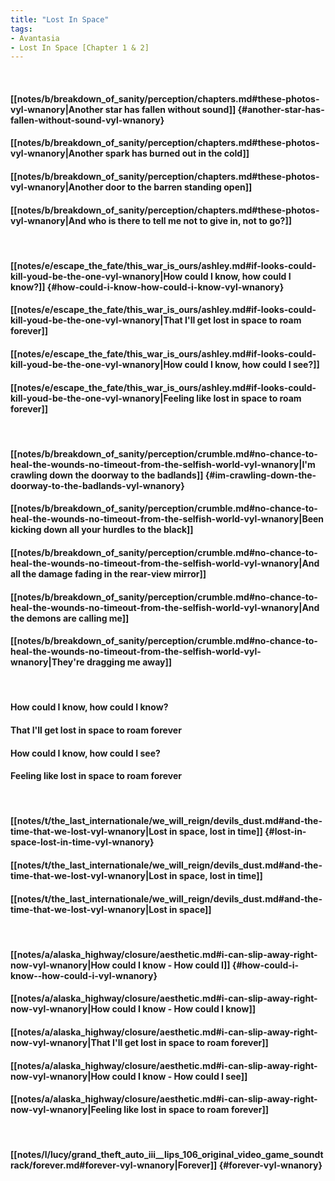 ```yaml
---
title: "Lost In Space"
tags:
- Avantasia
- Lost In Space [Chapter 1 & 2]
---
```

&nbsp;
#### [[notes/b/breakdown_of_sanity/perception/chapters.md#these-photos-vyl-wnanory|Another star has fallen without sound]] {#another-star-has-fallen-without-sound-vyl-wnanory}
#### [[notes/b/breakdown_of_sanity/perception/chapters.md#these-photos-vyl-wnanory|Another spark has burned out in the cold]]
#### [[notes/b/breakdown_of_sanity/perception/chapters.md#these-photos-vyl-wnanory|Another door to the barren standing open]]
#### [[notes/b/breakdown_of_sanity/perception/chapters.md#these-photos-vyl-wnanory|And who is there to tell me not to give in, not to go?]]
&nbsp;
#### [[notes/e/escape_the_fate/this_war_is_ours/ashley.md#if-looks-could-kill-youd-be-the-one-vyl-wnanory|How could I know, how could I know?]] {#how-could-i-know-how-could-i-know-vyl-wnanory}
#### [[notes/e/escape_the_fate/this_war_is_ours/ashley.md#if-looks-could-kill-youd-be-the-one-vyl-wnanory|That I'll get lost in space to roam forever]]
#### [[notes/e/escape_the_fate/this_war_is_ours/ashley.md#if-looks-could-kill-youd-be-the-one-vyl-wnanory|How could I know, how could I see?]]
#### [[notes/e/escape_the_fate/this_war_is_ours/ashley.md#if-looks-could-kill-youd-be-the-one-vyl-wnanory|Feeling like lost in space to roam forever]]
&nbsp;
#### [[notes/b/breakdown_of_sanity/perception/crumble.md#no-chance-to-heal-the-wounds-no-timeout-from-the-selfish-world-vyl-wnanory|I'm crawling down the doorway to the badlands]] {#im-crawling-down-the-doorway-to-the-badlands-vyl-wnanory}
#### [[notes/b/breakdown_of_sanity/perception/crumble.md#no-chance-to-heal-the-wounds-no-timeout-from-the-selfish-world-vyl-wnanory|Been kicking down all your hurdles to the black]]
#### [[notes/b/breakdown_of_sanity/perception/crumble.md#no-chance-to-heal-the-wounds-no-timeout-from-the-selfish-world-vyl-wnanory|And all the damage fading in the rear-view mirror]]
#### [[notes/b/breakdown_of_sanity/perception/crumble.md#no-chance-to-heal-the-wounds-no-timeout-from-the-selfish-world-vyl-wnanory|And the demons are calling me]]
#### [[notes/b/breakdown_of_sanity/perception/crumble.md#no-chance-to-heal-the-wounds-no-timeout-from-the-selfish-world-vyl-wnanory|They're dragging me away]]
&nbsp;
#### How could I know, how could I know?
#### That I'll get lost in space to roam forever
#### How could I know, how could I see?
#### Feeling like lost in space to roam forever
&nbsp;
#### [[notes/t/the_last_internationale/we_will_reign/devils_dust.md#and-the-time-that-we-lost-vyl-wnanory|Lost in space, lost in time]] {#lost-in-space-lost-in-time-vyl-wnanory}
#### [[notes/t/the_last_internationale/we_will_reign/devils_dust.md#and-the-time-that-we-lost-vyl-wnanory|Lost in space, lost in time]]
#### [[notes/t/the_last_internationale/we_will_reign/devils_dust.md#and-the-time-that-we-lost-vyl-wnanory|Lost in space]]
&nbsp;
#### [[notes/a/alaska_highway/closure/aesthetic.md#i-can-slip-away-right-now-vyl-wnanory|How could I know - How could I]] {#how-could-i-know--how-could-i-vyl-wnanory}
#### [[notes/a/alaska_highway/closure/aesthetic.md#i-can-slip-away-right-now-vyl-wnanory|How could I know - How could I know]]
#### [[notes/a/alaska_highway/closure/aesthetic.md#i-can-slip-away-right-now-vyl-wnanory|That I'll get lost in space to roam forever]]
#### [[notes/a/alaska_highway/closure/aesthetic.md#i-can-slip-away-right-now-vyl-wnanory|How could I know - How could I see]]
#### [[notes/a/alaska_highway/closure/aesthetic.md#i-can-slip-away-right-now-vyl-wnanory|Feeling like lost in space to roam forever]]
&nbsp;
#### [[notes/l/lucy/grand_theft_auto_iii__lips_106_original_video_game_soundtrack/forever.md#forever-vyl-wnanory|Forever]] {#forever-vyl-wnanory}
